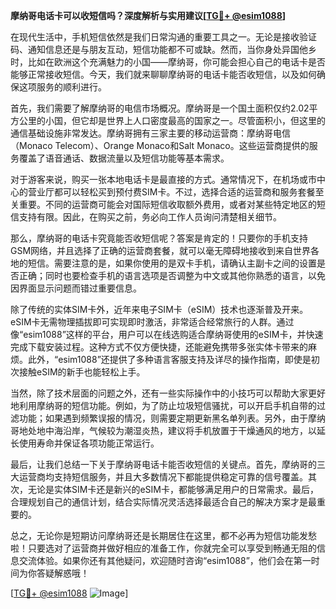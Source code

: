 **摩纳哥电话卡可以收短信吗？深度解析与实用建议[[TG💪+ @esim1088](https://t.me/s/esim1088)]**

在现代生活中，手机短信依然是我们日常沟通的重要工具之一。无论是接收验证码、通知信息还是与朋友互动，短信功能都不可或缺。然而，当你身处异国他乡时，比如在欧洲这个充满魅力的小国——摩纳哥，你可能会担心自己的电话卡是否能够正常接收短信。今天，我们就来聊聊摩纳哥的电话卡能否收短信，以及如何确保这项服务的顺利进行。

首先，我们需要了解摩纳哥的电信市场概况。摩纳哥是一个国土面积仅约2.02平方公里的小国，但它却是世界上人口密度最高的国家之一。尽管面积小，但这里的通信基础设施非常发达。摩纳哥拥有三家主要的移动运营商：摩纳哥电信（Monaco Telecom）、Orange Monaco和Salt Monaco。这些运营商提供的服务覆盖了语音通话、数据流量以及短信功能等基本需求。

对于游客来说，购买一张本地电话卡是最直接的方式。通常情况下，在机场或市中心的营业厅都可以轻松买到预付费SIM卡。不过，选择合适的运营商和服务套餐至关重要。不同的运营商可能会对国际短信收取额外费用，或者对某些特定地区的短信支持有限。因此，在购买之前，务必向工作人员询问清楚相关细节。

那么，摩纳哥的电话卡究竟能否收短信呢？答案是肯定的！只要你的手机支持GSM网络，并且选择了正确的运营商套餐，就可以毫无障碍地接收到来自世界各地的短信。需要注意的是，如果你使用的是双卡手机，请确认主副卡之间的设置是否正确；同时也要检查手机的语言选项是否调整为中文或其他你熟悉的语言，以免因界面显示问题而错过重要信息。

除了传统的实体SIM卡外，近年来电子SIM卡（eSIM）技术也逐渐普及开来。eSIM卡无需物理插拔即可实现即时激活，非常适合经常旅行的人群。通过像“esim1088”这样的平台，用户可以在线选购适合摩纳哥使用的eSIM卡，并快速完成下载安装过程。这种方式不仅方便快捷，还能避免携带多张实体卡带来的麻烦。此外，“esim1088”还提供了多种语言客服支持及详尽的操作指南，即使是初次接触eSIM的新手也能轻松上手。

当然，除了技术层面的问题之外，还有一些实际操作中的小技巧可以帮助大家更好地利用摩纳哥的短信功能。例如，为了防止垃圾短信骚扰，可以开启手机自带的过滤功能；如果遇到频繁误报的情况，则需要定期更新黑名单列表。另外，由于摩纳哥地处地中海沿岸，气候较为潮湿炎热，建议将手机放置于干燥通风的地方，以延长使用寿命并保证各项功能正常运行。

最后，让我们总结一下关于摩纳哥电话卡能否收短信的关键点。首先，摩纳哥的三大运营商均支持短信服务，并且大多数情况下都能提供稳定可靠的信号覆盖。其次，无论是实体SIM卡还是新兴的eSIM卡，都能够满足用户的日常需求。最后，合理规划自己的通信计划，结合实际情况灵活选择最适合自己的解决方案才是最重要的。

总之，无论你是短期访问摩纳哥还是长期居住在这里，都不必再为短信功能发愁啦！只要选对了运营商并做好相应的准备工作，你就完全可以享受到畅通无阻的信息交流体验。如果你还有其他疑问，欢迎随时咨询“esim1088”，他们会在第一时间为你答疑解惑哦！

[[TG💪+ @esim1088](https://t.me/s/esim1088) ![Image](https://i.postimg.cc/4NQfJmqS/Snipaste-2025-05-13-00-14-12.png)]